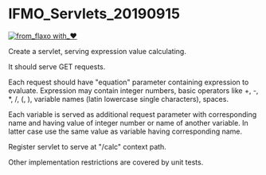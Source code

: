 # IFMO_Servlets_20190915
[![from_flaxo with_♥](https://img.shields.io/badge/from_flaxo-with_♥-blue.svg)](https://github.com/tcibinan/flaxo)

Create a servlet, serving expression value calculating.

It should serve GET requests.

Each request should have "equation" parameter containing expression to evaluate.
Expression may contain integer numbers, basic operators like +, -, *, /, (, ), variable names (latin lowercase single characters), spaces.

Each variable is served as additional request parameter with corresponding name and having value of integer number or name of another variable.
In latter case use the same value as variable having corresponding name.

Register servlet to serve at  "/calc" context path.

Other implementation restrictions are covered by unit tests. 
 

